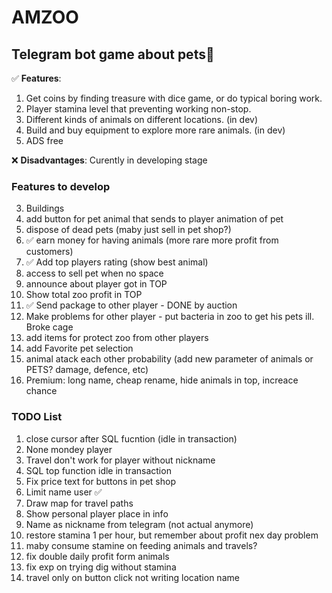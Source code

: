 # AMZOO

## Telegram bot game about pets🐇

:white_check_mark: **Features**: 
1. Get coins by finding treasure with dice game, or do typical boring work.
2. Player stamina level that preventing working non-stop.
3. Different kinds of animals on different locations. (in dev)
4. Build and buy equipment to explore more rare animals. (in dev)
5. ADS free

:x: **Disadvantages**: Curently in developing stage

### Features to develop
3. Buildings
6. add button for pet animal that sends to player animation of pet
7. dispose of dead pets (maby just sell in pet shop?)
8. :white_check_mark: earn money for having animals (more rare more profit from customers)
9. :white_check_mark: Add top players rating (show best animal) 
10. access to sell pet when no space
11. announce about player got in TOP
12. Show total zoo profit in TOP
13. :white_check_mark: Send package to other player - DONE by auction
14. Make problems for other player - put bacteria in zoo to get his pets ill. Broke cage
15. add items for protect zoo from other players
16. add Favorite pet selection
17. animal atack each other probability (add new parameter of animals or PETS? damage, defence, etc)
17. Premium: long name, cheap rename, hide animals in top, increace chance

### TODO List
1. close cursor after SQL fucntion (idle in transaction)
2. None mondey player
3. Travel don't work for player without nickname
4. SQL top function idle in transaction
5. Fix price text for buttons in pet shop
6. Limit name user :white_check_mark:
7. Draw map for travel paths
8. Show personal player place in info
9. Name as nickname from telegram (not actual anymore)
10. restore stamina 1 per hour, but remember about profit nex day problem
11. maby consume stamine on feeding animals and travels?
12. fix double daily profit form animals
13. fix exp on trying dig without stamina 
14. travel only on button click not writing location name
